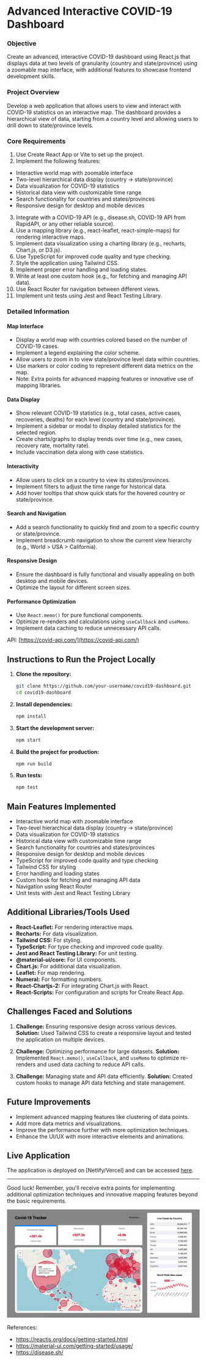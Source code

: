 # Advanced Interactive COVID-19 Dashboard

### Objective

Create an advanced, interactive COVID-19 dashboard using React.js that displays data at two levels of granularity (country and state/province) using a zoomable map interface, with additional features to showcase frontend development skills.

### Project Overview

Develop a web application that allows users to view and interact with COVID-19 statistics on an interactive map. The dashboard provides a hierarchical view of data, starting from a country level and allowing users to drill down to state/province levels.

### Core Requirements

1. Use Create React App or Vite to set up the project.
2. Implement the following features:
- Interactive world map with zoomable interface
- Two-level hierarchical data display (country -> state/province)
- Data visualization for COVID-19 statistics
- Historical data view with customizable time range
- Search functionality for countries and states/provinces
- Responsive design for desktop and mobile devices
3. Integrate with a COVID-19 API (e.g., disease.sh, COVID-19 API from RapidAPI, or any other reliable source).
4. Use a mapping library (e.g., react-leaflet, react-simple-maps) for rendering interactive maps.
5. Implement data visualization using a charting library (e.g., recharts, Chart.js, or D3.js).
6. Use TypeScript for improved code quality and type checking.
7. Style the application using Tailwind CSS.
8. Implement proper error handling and loading states.
9. Write at least one custom hook (e.g., for fetching and managing API data).
10. Use React Router for navigation between different views.
11. Implement unit tests using Jest and React Testing Library.

### Detailed Information 

#### Map Interface
- Display a world map with countries colored based on the number of COVID-19 cases.
- Implement a legend explaining the color scheme.
- Allow users to zoom in to view state/province level data within countries.
- Use markers or color coding to represent different data metrics on the map.
- Note: Extra points for advanced mapping features or innovative use of mapping libraries.

#### Data Display
- Show relevant COVID-19 statistics (e.g., total cases, active cases, recoveries, deaths) for each level (country and state/province).
- Implement a sidebar or modal to display detailed statistics for the selected region.
- Create charts/graphs to display trends over time (e.g., new cases, recovery rate, mortality rate).
- Include vaccination data along with case statistics.

#### Interactivity
- Allow users to click on a country to view its states/provinces.
- Implement filters to adjust the time range for historical data.
- Add hover tooltips that show quick stats for the hovered country or state/province.

#### Search and Navigation
- Add a search functionality to quickly find and zoom to a specific country or state/province.
- Implement breadcrumb navigation to show the current view hierarchy (e.g., World > USA > California).

#### Responsive Design
- Ensure the dashboard is fully functional and visually appealing on both desktop and mobile devices.
- Optimize the layout for different screen sizes.

#### Performance Optimization
- Use `React.memo()` for pure functional components.
- Optimize re-renders and calculations using `useCallback` and `useMemo`.
- Implement data caching to reduce unnecessary API calls.


API: [https://covid-api.com/](https://covid-api.com/)

## Instructions to Run the Project Locally

1. **Clone the repository:**
   ```bash
   git clone https://github.com/your-username/covid19-dashboard.git
   cd covid19-dashboard
   ```

2. **Install dependencies:**
   ```bash
   npm install
   ```

3. **Start the development server:**
   ```bash
   npm start
   ```

4. **Build the project for production:**
   ```bash
   npm run build
   ```

5. **Run tests:**
   ```bash
   npm test
   ```

## Main Features Implemented

- Interactive world map with zoomable interface
- Two-level hierarchical data display (country -> state/province)
- Data visualization for COVID-19 statistics
- Historical data view with customizable time range
- Search functionality for countries and states/provinces
- Responsive design for desktop and mobile devices
- TypeScript for improved code quality and type checking
- Tailwind CSS for styling
- Error handling and loading states
- Custom hook for fetching and managing API data
- Navigation using React Router
- Unit tests with Jest and React Testing Library

## Additional Libraries/Tools Used

- **React-Leaflet:** For rendering interactive maps.
- **Recharts:** For data visualization.
- **Tailwind CSS:** For styling.
- **TypeScript:** For type checking and improved code quality.
- **Jest and React Testing Library:** For unit testing.
- **@material-ui/core:** For UI components.
- **Chart.js:** For additional data visualization.
- **Leaflet:** For map rendering.
- **Numeral:** For formatting numbers.
- **React-Chartjs-2:** For integrating Chart.js with React.
- **React-Scripts:** For configuration and scripts for Create React App.


## Challenges Faced and Solutions

1. **Challenge:** Ensuring responsive design across various devices.
   **Solution:** Used Tailwind CSS to create a responsive layout and tested the application on multiple devices.
   
2. **Challenge:** Optimizing performance for large datasets.
   **Solution:** Implemented `React.memo()`, `useCallback`, and `useMemo` to optimize re-renders and used data caching to reduce API calls.

3. **Challenge:** Managing state and API data efficiently.
   **Solution:** Created custom hooks to manage API data fetching and state management.

## Future Improvements

- Implement advanced mapping features like clustering of data points.
- Add more data metrics and visualizations.
- Improve the performance further with more optimization techniques.
- Enhance the UI/UX with more interactive elements and animations.

## Live Application

The application is deployed on [Netlify/Vercel] and can be accessed [here](https://your-deployment-url).

---

Good luck! Remember, you'll receive extra points for implementing additional optimization techniques and innovative mapping features beyond the basic requirements.

![Screenshot](covid19tracker.png)


References:
  * https://reactjs.org/docs/getting-started.html
  * https://material-ui.com/getting-started/usage/
  * https://disease.sh/
